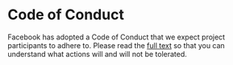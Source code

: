 # Code of Conduct

Facebook has adopted a Code of Conduct that we expect project participants to adhere to. Please
read the [full text](https://code.facebook.com/pages/876921332402685/open-source-code-of-conduct)
so that you can understand what actions will and will not be tolerated.

